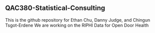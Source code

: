 ## QAC380-Statistical-Consulting
This is the github repository for Ethan Chu, Danny Judge, and Chingun Tsgot-Erdene
We are working on the RIPHI Data for Open Door Health